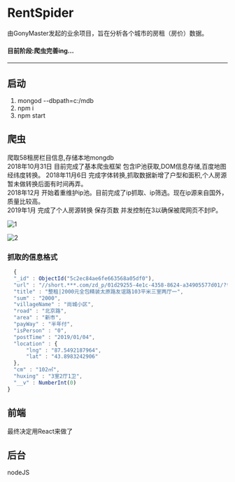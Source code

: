# RentSpider 
由GonyMaster发起的业余项目，旨在分析各个城市的房租（房价）数据。  

#### 目前阶段:爬虫完善ing...  
---
## 启动
1. mongod --dbpath=c:/mdb
2. npm i 
3. npm start 

## 爬虫
爬取58租房栏目信息,存储本地mongdb  
2018年10月31日 目前完成了基本爬虫框架 包含IP池获取,DOM信息存储,百度地图经纬度转换。 
2018年11月6日 完成字体转换,抓取数据新增了户型和面积,个人房源暂未做转换后面有时间再弄。  
2018年12月 开始着重维护ip池。目前完成了ip抓取、ip筛选。现在ip源来自国外，质量比较高。  
2019年1月 完成了个人房源转换 保存页数 并发控制在3以确保被爬网页不封IP。  

![1](https://github.com/RentSpider/RentSpider/blob/master/img/1.png?raw=true)  

![2](https://github.com/RentSpider/RentSpider/blob/master/img/2.png?raw=true)

### 抓取的信息格式
  ``` js
    { 
    "_id" : ObjectId("5c2ec84ae6fe663568a05df0"), 
    "url" : "//short.***.com/zd_p/01d29255-4e1c-4358-8624-a34905577d01/?target=qc-16-xgk_hvimob_89980114658153q-feykn&end=end", 
    "title" : "整租|2000元全包精装太原路友谊路103平米三室两厅一", 
    "sum" : "2000", 
    "villageName" : "尚城小区", 
    "road" : "北京路", 
    "area" : "新市", 
    "payWay" : "半年付", 
    "isPerson" : "0", 
    "postTime" : "2019/01/04", 
    "location" : {
        "lng" : "87.5492187964", 
        "lat" : "43.8983242906"
    }, 
    "cm" : "102㎡", 
    "huxing" : "3室2厅1卫", 
    "__v" : NumberInt(0)
}
  ```
## 前端
最终决定用React来做了
## 后台
nodeJS
